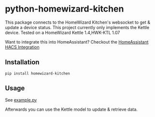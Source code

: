 # python-homewizard-kitchen
This package connects to the HomeWizard Kitchen's websocket to get & update a device status.
This project currently only implements the Kettle device.
Tested on a HomeWizard Kettle 1.4,HWK-KTL 1.07

Want to integrate this into HomeAssistant? Checkout the [HomeAssistant HACS Integration](https://github.com/lesleyxyz/hass-homewizard-kettle/)

## Installation
```
pip install homewizard-kitchen
```

## Usage
See [example.py](https://github.com/lesleyxyz/python-homewizard-kitchen/blob/main/example.py)

Afterwards you can use the Kettle model to update & retrieve data.